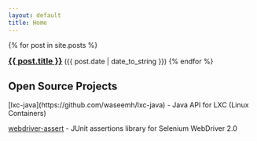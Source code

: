 ```yaml
---
layout: default
title: Home
---
```


{% for post in site.posts %}
   <h3 style="display: inline;" > <a style="display: inline;" href="{{ post.url }}">{{ post.title }}</a> </h3> 
   <span style="display: inline;" class="post-date">({{ post.date | date_to_string }})</span>
{% endfor %}

<h2>Open Source Projects</h2>
[lxc-java](https://github.com/waseemh/lxc-java) - Java API for LXC (Linux Containers)

[webdriver-assert](https://github.com/waseemh/webdriver-assert) - JUnit assertions library for Selenium WebDriver 2.0

